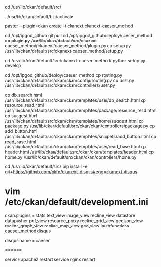 
cd /usr/lib/ckan/default/src/

. /usr/lib/ckan/default/bin/activate

paster --plugin=ckan create -t ckanext ckanext-caeser_method


cd /opt/ipgod_github
git pull 
cd /opt/ipgod_github/deploy/caeser_method
cp plugin.py /usr/lib/ckan/default/src/ckanext-caeser_method/ckanext/caeser_method/plugin.py
cp setup.py /usr/lib/ckan/default/src/ckanext-caeser_method/setup.py

cd /usr/lib/ckan/default/src/ckanext-caeser_method/
python setup.py develop

cd /opt/ipgod_github/deploy/caeser_method
cp routing.py /usr/lib/ckan/default/src/ckan/ckan/config/routing.py
cp user.py /usr/lib/ckan/default/src/ckan/ckan/controllers/user.py

cp db_search.html /usr/lib/ckan/default/src/ckan/ckan/templates/user/db_search.html
cp resource_read.html  /usr/lib/ckan/default/src/ckan/ckan/templates/package/resource_read.html
cp suggest.html  /usr/lib/ckan/default/src/ckan/ckan/templates/home/suggest.html 
cp package.py /usr/lib/ckan/default/src/ckan/ckan/controllers/package.py
cp add_button.html  /usr/lib/ckan/default/src/ckan/ckan/templates/snippets/add_button.html
cp read_base.html /usr/lib/ckan/default/src/ckan/ckan/templates/user/read_base.html
cp header.html /usr/lib/ckan/default/src/ckan/ckan/templates/header.html
cp home.py  /usr/lib/ckan/default/src/ckan/ckan/controllers/home.py


cd /usr/lib/ckan/default/src/
pip install -e git+https://github.com/okfn/ckanext-disqus#egg=ckanext-disqus


vim /etc/ckan/default/development.ini
======
ckan.plugins = stats text_view image_view recline_view datastore datapusher pdf_view resource_proxy recline_grid_view geojson_view recline_graph_view recline_map_view geo_view iauthfunctions caeser_method disqus

disqus.name = caeser

======

service apache2 restart
service nginx restart

